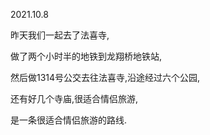 2021.10.8

昨天我们一起去了法喜寺,

做了两个小时半的地铁到龙翔桥地铁站,

然后做1314号公交去往法喜寺,沿途经过六个公园,

还有好几个寺庙,很适合情侣旅游,

是一条很适合情侣旅游的路线.